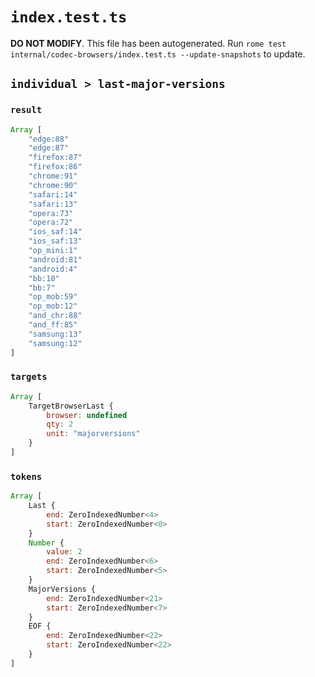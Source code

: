 # `index.test.ts`

**DO NOT MODIFY**. This file has been autogenerated. Run `rome test internal/codec-browsers/index.test.ts --update-snapshots` to update.

## `individual > last-major-versions`

### `result`

```javascript
Array [
	"edge:88"
	"edge:87"
	"firefox:87"
	"firefox:86"
	"chrome:91"
	"chrome:90"
	"safari:14"
	"safari:13"
	"opera:73"
	"opera:72"
	"ios_saf:14"
	"ios_saf:13"
	"op_mini:1"
	"android:81"
	"android:4"
	"bb:10"
	"bb:7"
	"op_mob:59"
	"op_mob:12"
	"and_chr:88"
	"and_ff:85"
	"samsung:13"
	"samsung:12"
]
```

### `targets`

```javascript
Array [
	TargetBrowserLast {
		browser: undefined
		qty: 2
		unit: "majorversions"
	}
]
```

### `tokens`

```javascript
Array [
	Last {
		end: ZeroIndexedNumber<4>
		start: ZeroIndexedNumber<0>
	}
	Number {
		value: 2
		end: ZeroIndexedNumber<6>
		start: ZeroIndexedNumber<5>
	}
	MajorVersions {
		end: ZeroIndexedNumber<21>
		start: ZeroIndexedNumber<7>
	}
	EOF {
		end: ZeroIndexedNumber<22>
		start: ZeroIndexedNumber<22>
	}
]
```
